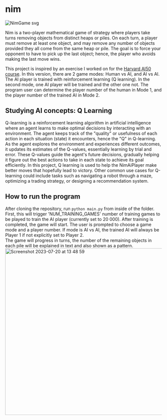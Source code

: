 # nim
![NimGame svg](https://github.com/krsalmi/nim/assets/57495339/b9b63ae4-558b-4970-b701-1e707578cd0e)

Nim is a two-player mathematical game of strategy where players take turns removing objects from distinct heaps or piles.
On each turn, a player must remove at least one object, and may remove any number of objects provided they all come 
from the same heap or pile. The goal is to force your opponent to have to pick up the last object; hence, the player who avoids 
making the last move wins.  
  
This project is inspired by an exercise I worked on for the [Harvard AI50 course](https://cs50.harvard.edu/ai/2020/). In this version,
there are 2 game modes: Human vs AI, and AI vs AI. The AI player is trained with reinforcement learning (Q learning). In the second mode, 
one AI player will be trained and the other one not. The program user can determine the player number of the human in Mode 1, and the player
number of the trained AI in Mode 2.

## Studying AI concepts: Q Learning
Q-learning is a reinforcement learning algorithm in artificial intelligence where an agent learns to make optimal decisions by 
interacting with an environment. The agent keeps track of the "quality" or usefulness of each action in each situation (state) 
it encounters, hence the "Q" in Q-learning. As the agent explores the environment and experiences different outcomes, it updates 
its estimates of the Q-values, essentially learning by trial and error. These Q-values guide the agent's future decisions, gradually 
helping it figure out the best actions to take in each state to achieve its goal efficiently. 
In this project, Q learning is used to help the NimAiPlayer make better moves that hopefully lead to victory. Other common use cases 
for Q-learning could include tasks such as navigating a robot through a maze, optimizing a trading strategy, or designing a 
recommendation system.

## How to run the program
After cloning the repository, run `python main.py` from inside of the folder. First, this will trigger 'NUM_TRAINING_GAMES' number of training
games to be played to train the AI player (currently set to 20 000). After training is completed, the game will start. The user is prompted to 
choose a game mode and a player number. If mode is AI vs AI, the trained AI will always be Player 1 if not explicitly set to Player 2.  
The game will progress in turns, the number of the remaining objects in each pile will be explained in text and also shown as a pattern.  
<img width="536" alt="Screenshot 2023-07-20 at 13 48 59" src="https://github.com/krsalmi/nim/assets/57495339/4381a750-129c-42dd-be46-997989472406">
